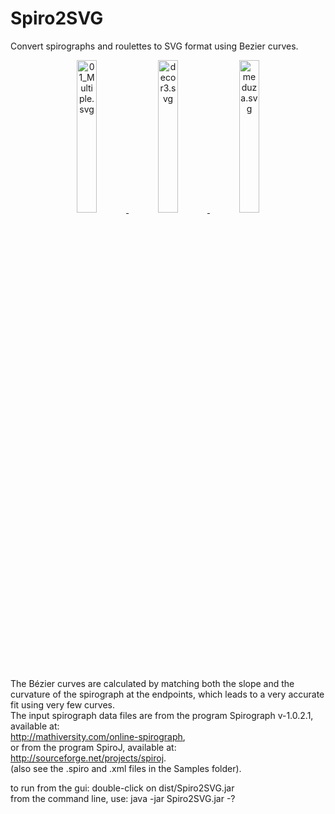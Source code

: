 # Spiro2SVG  
Convert spirographs and roulettes to SVG format using Bezier curves.  
<center><a href="https://github.com/alvinpenner/Spiro2SVG/tree/master/svg">
<img src="https://github.com/alvinpenner/Spiro2SVG/tree/master/svg/01_Multiple.svg"
 width="25%" height="25%" title="01_Multiple.svg" />
<img src="https://github.com/alvinpenner/Spiro2SVG/tree/master/svg/decor3.svg"
 width="25%" height="25%" title="decor3.svg" />
<img src="https://github.com/alvinpenner/Spiro2SVG/tree/master/svg/meduza.svg"
 width="25%" height="25%" title="meduza.svg" /></a></center>

The Bézier curves are calculated by matching both the slope and the curvature of the spirograph at the endpoints, which leads to a very accurate fit using very few curves.  
The input spirograph data files are from the program Spirograph v-1.0.2.1, available at:  
http://mathiversity.com/online-spirograph,  
or from the program SpiroJ, available at:  
http://sourceforge.net/projects/spiroj.  
(also see the .spiro and .xml files in the Samples folder).  

to run from the gui: double-click on dist/Spiro2SVG.jar  
from the command line, use: java -jar Spiro2SVG.jar -?  
